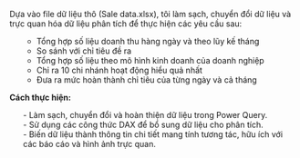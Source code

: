Dựa vào file dữ liệu thô (Sale data.xlsx), tôi làm sạch, chuyển đổi dữ liệu và trực quan hóa dữ liệu phân tích để thực hiện các yêu cầu sau:<br><ul>
-  Tổng hợp số liệu doanh thu hàng ngày và theo lũy kế tháng<br>
-  So sánh với chỉ tiêu đề ra<br>
-  Tổng hợp số liệu theo mô hình kinh doanh của doanh nghiệp<br>
-  Chỉ ra 10 chi nhánh hoạt động hiểu quả nhất<br>
-  Đưa ra mức hoàn thành chỉ tiêu của từng ngày và cả tháng</ul>
<p><strong>Cách thực hiện:</strong></p><ul>
-  Làm sạch, chuyển đổi và hoàn thiện dữ liệu trong Power Query.<br>
-  Sử dụng các công thức DAX để bổ sung dữ liệu cho phân tích.<br>
-  Biến dữ liệu thành thông tin chi tiết mang tính tương tác, hữu ích với các báo cáo và hình ảnh trực quan.</ul>
